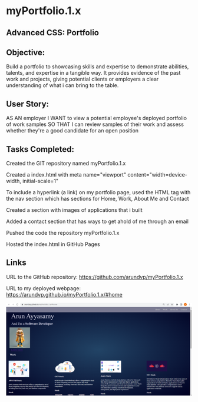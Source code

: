 # myPortfolio.1.x

## Advanced CSS: Portfolio

## Objective:

Build a portfolio to showcasing skills and expertise to demonstrate abilities, talents, and expertise in a tangible way. It provides evidence of the past work and projects, giving potential clients or employers a clear understanding of what i can bring to the table.


## User Story: 

AS AN employer I WANT to view a potential employee's deployed portfolio of work samples SO THAT I can review samples of their work and assess whether they're a good candidate for an open position


## Tasks Completed:

Created the GIT repository named myPortfolio.1.x

Created a index.html with meta name="viewport" content="width=device-width, initial-scale=1"

To include a hyperlink (a link) on my portfolio page, used the HTML <a> tag with the nav section which has sections for Home, Work, About Me and Contact

Created a section with images of applications that i built

Added a contact section that has ways to get ahold of me through an email

Pushed the code the repository myPortfolio.1.x

Hosted the index.html in GitHub Pages



## Links

URL to the GitHub repository: https://github.com/arundvp/myPortfolio.1.x

URL to my deployed webpage: https://arundvp.github.io/myPortfolio.1.x/#home

![Screenshot for the webpage](./assets/images/home-page.png)
